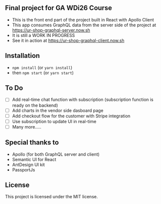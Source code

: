## Final project for GA WDi26 Course

* This is the front end part of the project built in React with Apollo Client
* This app consumes GraphQL data from the server side of the project at https://ur-shop-graphql-server.now.sh
* It is still a WORK IN PROGRESS
* See it in action at https://ur-shop-graphql-client.now.sh

## Installation

* `npm install` (or `yarn install`)
* then `npm start` (or `yarn start`)

## To Do

* [ ] Add real-time chat function with subscription (subscription function is ready on the backend)
* [ ] Add charts in the vendor side dasboard page
* [ ] Add checkout flow for the customer with Stripe integration
* [ ] Use subscription to update UI in real-time
* [ ] Many more.....

## Special thanks to

* Apollo (for both GraphQL server and client)
* Semantic UI for React
* AntDesign UI kit
* PassportJs

## License

This project is licensed under the MIT license.

